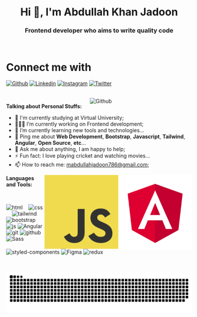 <h1 align="center">Hi 👋, I'm Abdullah Khan Jadoon</h1>
<h3 align="center">Frontend developer who aims to write quality code</h3>
<br />

<div>
<h1>Connect me with</h1>
  
[![Github](https://img.shields.io/badge/-Github-000?style=flat&logo=Github&logoColor=white)](https://github.com/imabdullah1)
[![Linkedin](https://img.shields.io/badge/-LinkedIn-blue?style=flat&logo=Linkedin&logoColor=white)](https://www.linkedin.com/in/abdullah-khan-43a90b329/)
[![Instagram](https://img.shields.io/badge/-Instagram-c13584?style=flat&labelColor=c13584&logo=instagram&logoColor=white)](https://www.instagram.com/imoebd)
[![Twitter](https://img.shields.io/twitter/url?label=Twitter&style=social&url=https%3A%2F%2Ftwitter.com%2FAkM6667345)](https://twitter.com/Ak4755ImoEbd)
</div>
<br />

  <img width="55%" align="right" alt="Github" src="https://raw.githubusercontent.com/onimur/.github/master/.resources/git-header.svg" />
  
  
**Talking about Personal Stuffs:**

- 🏢 I'm currently studying at Virtual University;
- 👨🏽‍💻 I’m currently working on Frontend development;
- 🌱 I’m currently learning new tools and technologies...
- 💬 Ping me about **Web Development**, **Bootstrap**, **Javascript**, **Tailwind**, **Angular**, **Open Source**, **etc**...
- 💬 Ask me about anything, I am happy to help;
- ⚡ Fun fact: I love playing cricket and watching movies...
- 📫 How to reach me: mabdullahjadoon786@gmail.com;

<img height="200" align="right" src="https://raw.githubusercontent.com/github/explore/80688e429a7d4ef2fca1e82350fe8e3517d3494d/topics/angular/angular.png">
<img height="200" align="right"  src="https://raw.githubusercontent.com/github/explore/59009b1589a883459c0ae19044e3e7e3ec0c4e0a/topics/javascript/javascript.png">

**Languages and Tools:**  

<br />

<p>
  <img src="https://upload.wikimedia.org/wikipedia/commons/thumb/6/61/HTML5_logo_and_wordmark.svg/2048px-HTML5_logo_and_wordmark.svg.png" alt="html" width="auto" height="40">&nbsp;&nbsp;&nbsp;
  <img src='https://upload.wikimedia.org/wikipedia/commons/thumb/d/d5/CSS3_logo_and_wordmark.svg/1200px-CSS3_logo_and_wordmark.svg.png' alt="css" width="auto" height="40">&nbsp;&nbsp;&nbsp;
  <img src='https://upload.wikimedia.org/wikipedia/commons/thumb/d/d5/Tailwind_CSS_Logo.svg/600px-Tailwind_CSS_Logo.svg.png?20211001194333' alt="tailwind" width="auto" height="40">&nbsp;&nbsp;&nbsp;
  <img src='https://upload.wikimedia.org/wikipedia/commons/thumb/b/b2/Bootstrap_logo.svg/512px-Bootstrap_logo.svg.png?20210507000024' alt="bootstrap" width="auto" height="40">&nbsp;&nbsp;&nbsp;
  <img src='https://upload.wikimedia.org/wikipedia/commons/6/6a/JavaScript-logo.png' height='40' width='auto' alt="js">
  <img src="https://upload.wikimedia.org/wikipedia/commons/thumb/a/a7/Angular-icon.svg/1280px-Angular-icon.svg.png" alt="Angular" width="auto" height="40"/>
  <br>
  <img width="auto" height="40" alt="git" src="https://upload.wikimedia.org/wikipedia/commons/thumb/e/e0/Git-logo.svg/512px-Git-logo.svg.png?20160811101906">
  <img src="https://upload.wikimedia.org/wikipedia/commons/thumb/9/91/Octicons-mark-github.svg/600px-Octicons-mark-github.svg.png?20180806170715" alt="github" width="auto" height="40"/>
  <img src="https://upload.wikimedia.org/wikipedia/commons/thumb/9/96/Sass_Logo_Color.svg/512px-Sass_Logo_Color.svg.png?20150315202757" alt="Sass" width="auto" height="40"/>
  <img src="https://cdn.worldvectorlogo.com/logos/styled-components-1.svg" alt="styled-components" width="auto" height="40"/>
  <img src="https://upload.wikimedia.org/wikipedia/commons/thumb/3/33/Figma-logo.svg/400px-Figma-logo.svg.png?20190122211436" alt="Figma" width="auto" height="40"/>
  <img src="https://www.svgrepo.com/show/303557/redux-logo.svg" alt="redux" width="auto" height="40"/>
 
  
<p align="center">
  
<br/>
  
![](https://github.com/Platane/snk/raw/output/github-contribution-grid-snake.svg)
